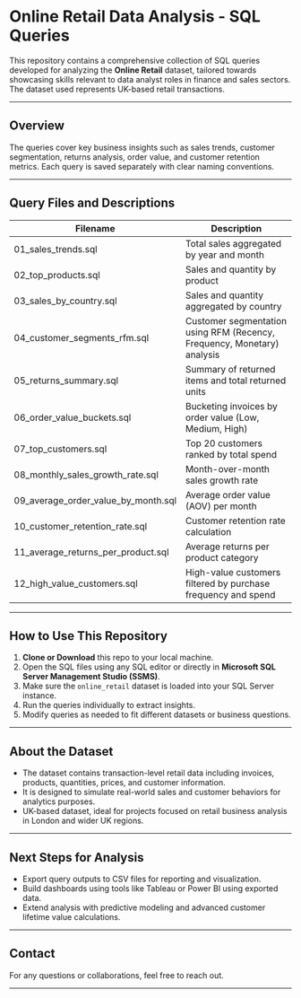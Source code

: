# Online Retail Data Analysis - SQL Queries

This repository contains a comprehensive collection of SQL queries developed for analyzing the **Online Retail** dataset, tailored towards showcasing skills relevant to data analyst roles in finance and sales sectors. The dataset used represents UK-based retail transactions.

---

## Overview

The queries cover key business insights such as sales trends, customer segmentation, returns analysis, order value, and customer retention metrics. Each query is saved separately with clear naming conventions.

---

## Query Files and Descriptions

| Filename                              | Description                                                  |
|-------------------------------------|--------------------------------------------------------------|
| 01_sales_trends.sql                  | Total sales aggregated by year and month                     |
| 02_top_products.sql                  | Sales and quantity by product                                |
| 03_sales_by_country.sql              | Sales and quantity aggregated by country                     |
| 04_customer_segments_rfm.sql         | Customer segmentation using RFM (Recency, Frequency, Monetary) analysis |
| 05_returns_summary.sql               | Summary of returned items and total returned units           |
| 06_order_value_buckets.sql           | Bucketing invoices by order value (Low, Medium, High)        |
| 07_top_customers.sql                 | Top 20 customers ranked by total spend                        |
| 08_monthly_sales_growth_rate.sql     | Month-over-month sales growth rate                            |
| 09_average_order_value_by_month.sql  | Average order value (AOV) per month                           |
| 10_customer_retention_rate.sql       | Customer retention rate calculation                           |
| 11_average_returns_per_product.sql   | Average returns per product category                           |
| 12_high_value_customers.sql          | High-value customers filtered by purchase frequency and spend|

---

## How to Use This Repository

1. **Clone or Download** this repo to your local machine.
2. Open the SQL files using any SQL editor or directly in **Microsoft SQL Server Management Studio (SSMS)**.
3. Make sure the `online_retail` dataset is loaded into your SQL Server instance.
4. Run the queries individually to extract insights.
5. Modify queries as needed to fit different datasets or business questions.

---

## About the Dataset

- The dataset contains transaction-level retail data including invoices, products, quantities, prices, and customer information.
- It is designed to simulate real-world sales and customer behaviors for analytics purposes.
- UK-based dataset, ideal for projects focused on retail business analysis in London and wider UK regions.

---

## Next Steps for Analysis

- Export query outputs to CSV files for reporting and visualization.
- Build dashboards using tools like Tableau or Power BI using exported data.
- Extend analysis with predictive modeling and advanced customer lifetime value calculations.

---

## Contact

For any questions or collaborations, feel free to reach out.

---
